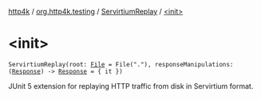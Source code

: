 [http4k](../../index.md) / [org.http4k.testing](../index.md) / [ServirtiumReplay](index.md) / [&lt;init&gt;](./-init-.md)

# &lt;init&gt;

`ServirtiumReplay(root: `[`File`](https://docs.oracle.com/javase/9/docs/api/java/io/File.html)` = File("."), responseManipulations: (`[`Response`](../../org.http4k.core/-response/index.md)`) -> `[`Response`](../../org.http4k.core/-response/index.md)` = { it })`

JUnit 5 extension for replaying HTTP traffic from disk in Servirtium format.


